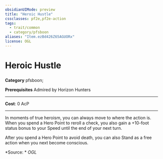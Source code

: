 ```yaml
---
obsidianUIMode: preview
title: "Heroic Hustle"
cssclasses: pf2e,pf2e-action
tags:
  - trait/common
  - category/pfsboon
aliases: "Item.ezBd426Z65AGUORx"
license: OGL
---
```

# Heroic Hustle

### 

**Category** pfsboon; 



**Prerequisites** Admired by Horizon Hunters
* * *
**Cost**: 0 AcP

* * *

In moments of true heroism, you can always move to where the action is. When you spend a Hero Point to reroll a check, you also gain a +10-foot status bonus to your Speed until the end of your next turn.

After you spend a Hero Point to avoid death, you can also Stand as a free action when you next become conscious.

*Source: *
*OGL*